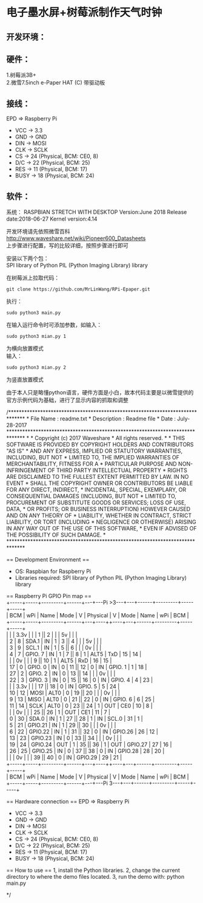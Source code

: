 电子墨水屏+树莓派制作天气时钟
================
开发环境：
-----
硬件：
-----
1.树莓派3B+  
2.微雪7.5inch e-Paper HAT (C) 带驱动板  

接线：
-----
  EPD    =>    Raspberry Pi
* VCC    ->    3.3
* GND    ->    GND
* DIN    ->    MOSI
* CLK    ->    SCLK
* CS     ->    24 (Physical, BCM: CE0, 8)
* D/C    ->    22 (Physical, BCM: 25)
* RES    ->    11 (Physical, BCM: 17)
* BUSY   ->    18 (Physical, BCM: 24)



软件：
-----
系统：
RASPBIAN STRETCH WITH DESKTOP
Version:June 2018
Release date:2018-06-27
Kernel version:4.14  

开发环境请先依照微雪百科  
http://www.waveshare.net/wiki/Pioneer600_Datasheets  
上步骤进行配置，写的比较详细，按照步骤进行即可  

安装以下两个包：  
SPI library of Python
PIL (Python Imaging Library) library

在树莓派上拉取代码：  
<pre><code>git clone https://github.com/MrLinWang/RPi-Epaper.git
</code></pre>

执行：
<pre><code>sudo python3 main.py  
</code></pre>

在输入运行命令时可添加参数，如输入：
<pre><code>sudo python3 mian.py 1
</code></pre>
为横向放置模式  
输入：
<pre><code>sudo python3 mian.py 2
</code></pre>
为竖直放置模式

由于本人只是略懂python语言，硬件方面是小白，故本代码主要是以微雪提供的官方示例代码为基础，进行了显示内容的抓取和调整  
<p>
/******************************************************************************
 * File Name          : readme.txt
 * Description        : Readme file
 * Date               : July-28-2017
 ******************************************************************************
 *
 * Copyright (c) 2017 Waveshare
 * All rights reserved.
 *
 * THIS SOFTWARE IS PROVIDED BY COPYRIGHT HOLDERS AND CONTRIBUTORS "AS IS"
 * AND ANY EXPRESS, IMPLIED OR STATUTORY WARRANTIES, INCLUDING, BUT NOT
 * LIMITED TO, THE IMPLIED WARRANTIES OF MERCHANTABILITY, FITNESS FOR A
 * PARTICULAR PURPOSE AND NON-INFRINGEMENT OF THIRD PARTY INTELLECTUAL PROPERTY
 * RIGHTS ARE DISCLAIMED TO THE FULLEST EXTENT PERMITTED BY LAW. IN NO EVENT
 * SHALL THE COPYRIGHT OWNER OR CONTRIBUTORS BE LIABLE FOR ANY DIRECT, INDIRECT,
 * INCIDENTAL, SPECIAL, EXEMPLARY, OR CONSEQUENTIAL DAMAGES (INCLUDING, BUT NOT
 * LIMITED TO, PROCUREMENT OF SUBSTITUTE GOODS OR SERVICES; LOSS OF USE, DATA,
 * OR PROFITS; OR BUSINESS INTERRUPTION) HOWEVER CAUSED AND ON ANY THEORY OF
 * LIABILITY, WHETHER IN CONTRACT, STRICT LIABILITY, OR TORT (INCLUDING
 * NEGLIGENCE OR OTHERWISE) ARISING IN ANY WAY OUT OF THE USE OF THIS SOFTWARE,
 * EVEN IF ADVISED OF THE POSSIBILITY OF SUCH DAMAGE.
 *
 ******************************************************************************

  == Development Environment ==
  * OS: Raspbian for Raspberry Pi
  * Libraries required:
        SPI library of Python
        PIL (Python Imaging Library) library

  == Raspberry Pi GPIO Pin map ==  
 +-----+-----+---------+------+---+---Pi >3---+---+------+---------+-----+-----+  
 | BCM | wPi |   Name  | Mode | V | Physical | V | Mode | Name    | wPi | BCM |  
 +-----+-----+---------+------+---+----++----+---+------+---------+-----+-----+  
 |     |     |    3.3v |      |   |  1 || 2  |   |      | 5v      |     |     |  
 |   2 |   8 |   SDA.1 |   IN | 1 |  3 || 4  |   |      | 5v      |     |     |  
 |   3 |   9 |   SCL.1 |   IN | 1 |  5 || 6  |   |      | 0v      |     |     |  
 |   4 |   7 | GPIO. 7 |   IN | 1 |  7 || 8  | 1 | ALT5 | TxD     | 15  | 14  |  
 |     |     |      0v |      |   |  9 || 10 | 1 | ALT5 | RxD     | 16  | 15  |  
 |  17 |   0 | GPIO. 0 |   IN | 0 | 11 || 12 | 0 | IN   | GPIO. 1 | 1   | 18  |  
 |  27 |   2 | GPIO. 2 |   IN | 0 | 13 || 14 |   |      | 0v      |     |     |  
 |  22 |   3 | GPIO. 3 |   IN | 0 | 15 || 16 | 0 | IN   | GPIO. 4 | 4   | 23  |  
 |     |     |    3.3v |      |   | 17 || 18 | 0 | IN   | GPIO. 5 | 5   | 24  |  
 |  10 |  12 |    MOSI | ALT0 | 0 | 19 || 20 |   |      | 0v      |     |     |  
 |   9 |  13 |    MISO | ALT0 | 0 | 21 || 22 | 0 | IN   | GPIO. 6 | 6   | 25  |  
 |  11 |  14 |    SCLK | ALT0 | 0 | 23 || 24 | 1 | OUT  | CE0     | 10  | 8   |  
 |     |     |      0v |      |   | 25 || 26 | 1 | OUT  | CE1     | 11  | 7   |  
 |   0 |  30 |   SDA.0 |   IN | 1 | 27 || 28 | 1 | IN   | SCL.0   | 31  | 1   |  
 |   5 |  21 | GPIO.21 |   IN | 1 | 29 || 30 |   |      | 0v      |     |     |  
 |   6 |  22 | GPIO.22 |   IN | 1 | 31 || 32 | 0 | IN   | GPIO.26 | 26  | 12  |  
 |  13 |  23 | GPIO.23 |   IN | 0 | 33 || 34 |   |      | 0v      |     |     |  
 |  19 |  24 | GPIO.24 |  OUT | 1 | 35 || 36 | 1 | OUT  | GPIO.27 | 27  | 16  |  
 |  26 |  25 | GPIO.25 |   IN | 0 | 37 || 38 | 0 | IN   | GPIO.28 | 28  | 20  |  
 |     |     |      0v |      |   | 39 || 40 | 0 | IN   | GPIO.29 | 29  | 21  |  
 +-----+-----+---------+------+---+----++----+---+------+---------+-----+-----+  
 | BCM | wPi |   Name  | Mode | V | Physical | V | Mode | Name    | wPi | BCM |  
 +-----+-----+---------+------+---+---Pi 3---+---+------+---------+-----+-----+  

  == Hardware connection ==
    EPD    =>    Raspberry Pi
  * VCC    ->    3.3
  * GND    ->    GND
  * DIN    ->    MOSI
  * CLK    ->    SCLK
  * CS     ->    24 (Physical, BCM: CE0, 8)
  * D/C    ->    22 (Physical, BCM: 25)
  * RES    ->    11 (Physical, BCM: 17)
  * BUSY   ->    18 (Physical, BCM: 24)

  == How to use ==
  1, install the Python libraries.
  2, change the current directory to where the demo files located.
  3, run the demo with:
     python main.py

  */
  </p>
